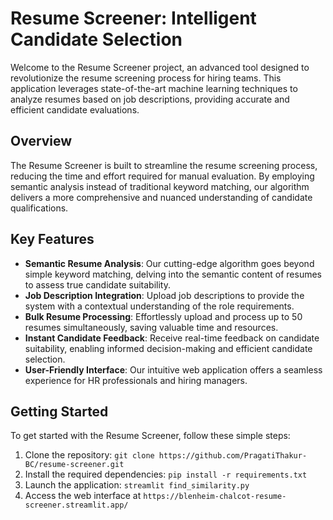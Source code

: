# Resume Screener: Intelligent Candidate Selection

Welcome to the Resume Screener project, an advanced tool designed to revolutionize the resume screening process for hiring teams. This application leverages state-of-the-art machine learning techniques to analyze resumes based on job descriptions, providing accurate and efficient candidate evaluations.

## Overview

The Resume Screener is built to streamline the resume screening process, reducing the time and effort required for manual evaluation. By employing semantic analysis instead of traditional keyword matching, our algorithm delivers a more comprehensive and nuanced understanding of candidate qualifications.

## Key Features

- **Semantic Resume Analysis**: Our cutting-edge algorithm goes beyond simple keyword matching, delving into the semantic content of resumes to assess true candidate suitability.
- **Job Description Integration**: Upload job descriptions to provide the system with a contextual understanding of the role requirements.
- **Bulk Resume Processing**: Effortlessly upload and process up to 50 resumes simultaneously, saving valuable time and resources.
- **Instant Candidate Feedback**: Receive real-time feedback on candidate suitability, enabling informed decision-making and efficient candidate selection.
- **User-Friendly Interface**: Our intuitive web application offers a seamless experience for HR professionals and hiring managers.

## Getting Started

To get started with the Resume Screener, follow these simple steps:

1. Clone the repository: `git clone https://github.com/PragatiThakur-BC/resume-screener.git`
2. Install the required dependencies: `pip install -r requirements.txt`
3. Launch the application: `streamlit find_similarity.py`
4. Access the web interface at `https://blenheim-chalcot-resume-screener.streamlit.app/`

